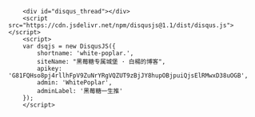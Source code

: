 <!-- disqus -->
        <div id="disqus_thread"></div>
        <script src="https://cdn.jsdelivr.net/npm/disqusjs@1.1/dist/disqus.js"></script>
        <script>
		var dsqjs = new DisqusJS({
			shortname: 'white-poplar.',
			siteName: "黑莓糖专属城堡 · 白楊的博客",
			apikey: 'G81FQHso8pj4rllhFpV9ZuNrYRgVQZUT9zBjJY8hupOBjpuiQjsElRMwxD38uOGB',
			admin: 'WhitePoplar',
			adminLabel: '黑莓糖一生推'
		});
        </script>
<!-- /disqus -->
